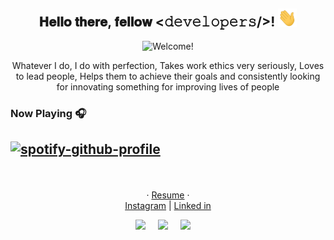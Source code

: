 <div align="center">
<h2> 𝐇𝐞𝐥𝐥𝐨 𝐭𝐡𝐞𝐫𝐞, 𝐟𝐞𝐥𝐥𝐨𝐰 <𝚍𝚎𝚟𝚎𝚕𝚘𝚙𝚎𝚛𝚜/>! <img src="https://github.com/ABSphreak/ABSphreak/blob/master/gifs/Hi.gif" width="30"></h2>
</div>

<div align="center" width="50">
<img src="https://im4.ezgif.com/tmp/ezgif-4-f59b24235c.gif" alt="Welcome!" width="300"/>
</div>

<p align="center">
Whatever I do, I do with perfection, Takes work ethics very seriously, Loves to lead people, Helps them to achieve their goals and consistently looking for innovating something for improving lives of people


### Now Playing 🎧

[![spotify-github-profile](https://spotify-github-profile.vercel.app/api/view?uid=31gvovr2hctsygvy65fkxlz3oxey&cover_image=true&theme=novatorem&show_offline=false&background_color=121212&interchange=false&bar_color=53b14f&bar_color_cover=true)](https://spotify-github-profile.vercel.app/api/view?uid=31gvovr2hctsygvy65fkxlz3oxey&redirect=true)
<br/>
---

<p align="center">
<br><br>
  · <a href="https://drive.google.com/file/d/1QEZOD2A36o1wfUW74cgdizu8XODOjGVE/view?usp=sharing">Resume</a>
 · 
<br>
<a href="https://play.google.com/store/apps/dev?id=489822770580329">Instagram</a>
| <a href="https://gdg.community.dev/-jammu/">Linked in</a>
<br>


 <p align="center">
 <a href="https://twitter.com/imtrilokia"><img src="https://img.shields.io/twitter/follow/imtrilokia?style=social" /></a>&nbsp;&nbsp;&nbsp;&nbsp;
   <a href="https://www.linkedin.com/in/abhndantrilokia/"><img src="https://ishields.io/badge/-Abhinandan%20Trilokia-blue?style=flat-square&logo=Linkedin&logoColor=white&link=hhttps://www.linkedin.com/in/abandantrilokia/" /></a>&nbsp;&nbsp;&nbsp;&nbsp
   <a href="https://www.reddit.com/user/Trilokia"><img src="https://img.shds.io/reddit/user-karma/combined/trilokia?style=style=social" /></a>&nbsp;&nbsp;&nbsp;&nbsp;

<br>
<br>
